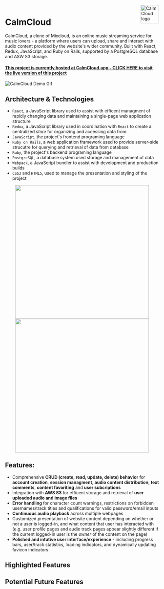 <a href="https://www.calmcloud.app/">
    <img src="./calmcloud_logo.png" alt="CalmCloud logo" title="CalmCloud" align="right" height="60" />
</a>

# CalmCloud

CalmCloud, a clone of Mixcloud, is an online music streaming service for music lovers - a platform where users can upload, share and interact with audio content provided by the website's wider community. Built with React, Redux, JavaScript, and Ruby on Rails, supported by a PostgreSQL database and ASW S3 storage.

#### [This project is currently hosted at CalmCloud.app - CLICK HERE to visit the live version of this project](https://www.calmcloud.app/)

![CalmCloud Demo Gif](calmcloud_gif.gif)

## Architecture & Technologies

* `React`, a JavaScript library used to assist with efficent managment of rapidly changing data and maintaining a single-page web application structure
* `Redux`, a JavaScript library used in coordination with `React` to create a centralized *store* for organizing and accessing data from 
* `JavaScript`, the project's frontend programing language
* `Ruby on Rails`, a web application framework used to provide server-side strucutre for querying and retrieval of data from database
* `Ruby`, the project's backend programing language
* `PostgreSQL`, a database system used storage and management of data
* `Webpack`, a JavaScript bundler to assist with development and production builds
* `CSS3` and `HTML5`, used to manage the presentation and styling of the project

<p align="middle">
    <img src="./calmcloud_index.png" width="438" />
    <img src="./calmcloud_track.png" width="438" />
</p>

## Features:

* Comprehensive **CRUD (create, read, update, delete) behavior** for **account creation**, **session managment**, **audio content distribution**, **text comments**, **content favoriting** and **user subcriptions**
* Integration with **AWS S3** for efficent storage and retrieval of **user uploaded audio and image files**
* **Error handling** for character count warnings, restrictions on forbidden usernames/track titles and qualifications for valid password/email inputs
* **Continuous audio playback** across multiple webpages
* Customized presentation of website content depending on whether or not a user is logged-in, and what content that user has interacted with (e.g. user profile pages and audio track pages appear slightly different if the current logged-in user is the *owner* of the content on the page)
* **Polished and intutive user interface/experience** - including progress bars, user/track statistics, loading indicators, and dynamically updating favicon indicators

## Highlighted Features

## Potential Future Features




